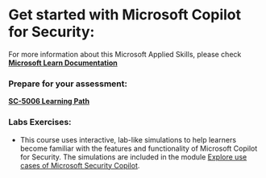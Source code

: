 # Get started with Microsoft Copilot for Security:
For more information about this Microsoft Applied Skills, please check **[Microsoft Learn Documentation](https://learn.microsoft.com/en-us/credentials/browse/?credential_types=applied%20skills&roles=identity-access-admin%2Cip-admin%2Csecurity-engineer%2Csecurity-operations-analyst)**

### Prepare for your assessment:
**[SC-5006 Learning Path](https://learn.microsoft.com/en-us/training/paths/security-copilot-and-ai/)**

### Labs Exercises:
- This course uses interactive, lab-like simulations to help learners become familiar with the features and functionality of Microsoft Copilot for Security. The simulations are included in the module [Explore use cases of Microsoft Security Copilot](https://learn.microsoft.com/training/modules/security-copilot-exercises/). 
